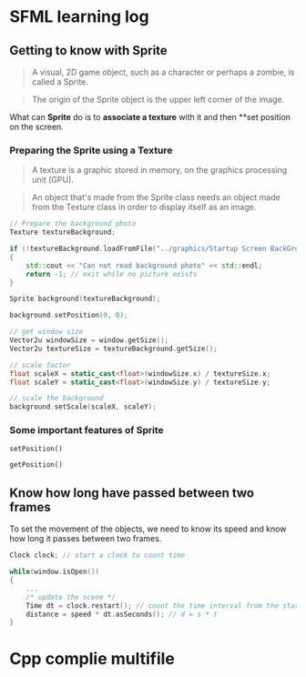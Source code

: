 # SFML learning log

## Getting to know with Sprite

> A visual, 2D game object, such as a character or perhaps a zombie, is called a Sprite.
>

> The origin of the Sprite object is the upper left corner of the image.

What can **Sprite** do is to **associate a texture** with it and then **set position on the screen.

### Preparing the Sprite using a Texture

> A texture is a graphic stored in memory, on the graphics processing unit (GPU).

> An object that's made from the Sprite class needs an object made from the Texture class in order to display itself as an image.

```cpp
// Prepare the background photo
Texture textureBackground;

if (!textureBackground.loadFromFile("../graphics/Startup Screen BackGround.png")) 
{
    std::cout << "Can not read background photo" << std::endl;
    return -1; // exit while no picture exists
}

Sprite background(textureBackground);

background.setPosition(0, 0);

// get window size
Vector2u windowSize = window.getSize();
Vector2u textureSize = textureBackground.getSize();

// scale factor
float scaleX = static_cast<float>(windowSize.x) / textureSize.x;
float scaleY = static_cast<float>(windowSize.y) / textureSize.y;

// scale the background
background.setScale(scaleX, scaleY);
```
### Some important features of Sprite

`setPosition()` 

`getPosition()`

## Know how long have passed between two frames

To set the movement of the objects, we need to know its speed and know how long it passes between two frames.

```cpp
Clock clock; // start a clock to count time

while(window.isOpen())
{
    ...
    /* update the scene */
    Time dt = clock.restart(); // count the time interval from the start of clock or last restart 
    distance = speed * dt.asSeconds(); // d = s * t
}
```

# Cpp complie multifile

